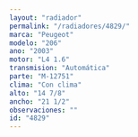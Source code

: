 ```yaml
---
layout: "radiador"
permalink: "/radiadores/4829/"
marca: "Peugeot"
modelo: "206"
ano: "2003"
motor: "L4 1.6"
transmision: "Automática"
parte: "M-12751"
clima: "Con clima"
alto: "14 7/8"
ancho: "21 1/2"
observaciones: ""
id: "4829"
---
```


